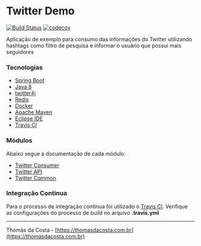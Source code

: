 # Twitter Demo

[![Build Status](https://travis-ci.org/thomasdacosta/twitter-demo.svg?branch=master)](https://travis-ci.org/thomasdacosta/twitter-demo) [![codecov](https://codecov.io/gh/thomasdacosta/twitter-demo/branch/master/graph/badge.svg)](https://codecov.io/gh/thomasdacosta/twitter-demo)

Aplicação de exemplo para consumo das informações do Twitter utilizando hashtags como filtro de pesquisa e informar o usuário que possui mais seguidores

### Tecnologias
- [Spring Boot](https://spring.io/projects/spring-boot)
- [Java 8](https://www.oracle.com/technetwork/pt/java/javase/downloads/jdk8-downloads-2133151.html)
- [twitter4j](http://twitter4j.org/en/index.html)
- [Redis](https://redis.io/)
- [Docker](https://www.docker.com/)
- [Apache Maven](https://maven.apache.org/)
- [Eclipse IDE](https://www.eclipse.org/)
- [Travis CI](https://travis-ci.org)

### Módulos

Abaixo segue a documentação de cada módulo:

- [Twitter Consumer](https://github.com/thomasdacosta/twitter-demo/tree/master/twitter-consumer)
- [Twitter API](https://github.com/thomasdacosta/twitter-demo/tree/master/twitter-api)
- [Twitter Common](https://github.com/thomasdacosta/twitter-demo/tree/master/twitter-common)

### Integração Continua

Para o processo de integração continua foi utilizado o [Travis CI](https://travis-ci.org/thomasdacosta/twitter-demo). Verifique as configurações do processo de build no arquivo **.travis.yml**

---

Thomás da Costa - [https://thomasdacosta.com.br](https://thomasdacosta.com.br)
